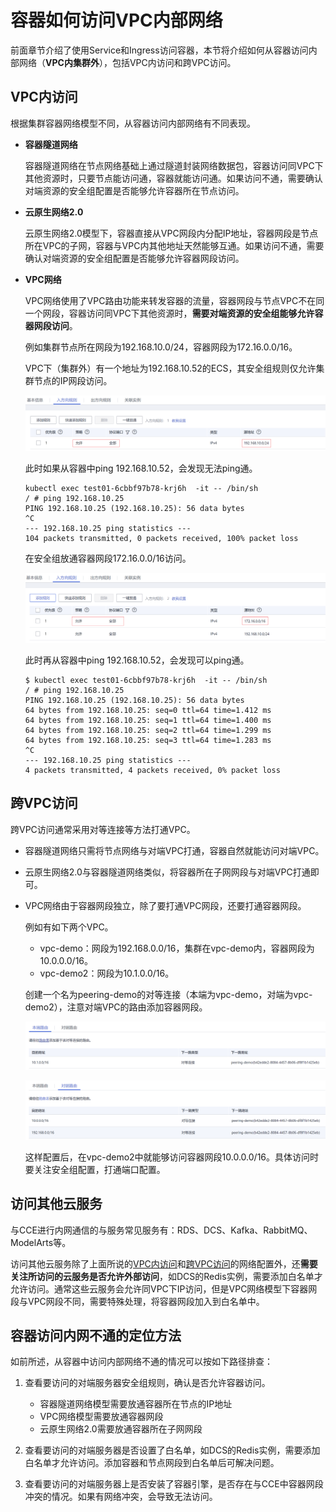 # 容器如何访问VPC内部网络<a name="cce_10_0399"></a>

前面章节介绍了使用Service和Ingress访问容器，本节将介绍如何从容器访问内部网络（**VPC内集群外**），包括VPC内访问和跨VPC访问。

## VPC内访问<a name="section1940319933"></a>

根据集群容器网络模型不同，从容器访问内部网络有不同表现。

-   **容器隧道网络**

    容器隧道网络在节点网络基础上通过隧道封装网络数据包，容器访问同VPC下其他资源时，只要节点能访问通，容器就能访问通。如果访问不通，需要确认对端资源的安全组配置是否能够允许容器所在节点访问。

-   **云原生网络2.0**

    云原生网络2.0模型下，容器直接从VPC网段内分配IP地址，容器网段是节点所在VPC的子网，容器与VPC内其他地址天然能够互通。如果访问不通，需要确认对端资源的安全组配置是否能够允许容器网段访问。

-   **VPC网络**

    VPC网络使用了VPC路由功能来转发容器的流量，容器网段与节点VPC不在同一个网段，容器访问同VPC下其他资源时，**需要对端资源的安全组能够允许容器网段访问**。

    例如集群节点所在网段为192.168.10.0/24，容器网段为172.16.0.0/16。

    VPC下（集群外）有一个地址为192.168.10.52的ECS，其安全组规则仅允许集群节点的IP网段访问。

    ![](figures/zh-cn_image_0000001199501234.png)

    此时如果从容器中ping 192.168.10.52，会发现无法ping通。

    ```
    kubectl exec test01-6cbbf97b78-krj6h  -it -- /bin/sh
    / # ping 192.168.10.25
    PING 192.168.10.25 (192.168.10.25): 56 data bytes
    ^C
    --- 192.168.10.25 ping statistics ---
    104 packets transmitted, 0 packets received, 100% packet loss
    ```

    在安全组放通容器网段172.16.0.0/16访问。

    ![](figures/zh-cn_image_0000001243981149.png)

    此时再从容器中ping 192.168.10.52，会发现可以ping通。

    ```
    $ kubectl exec test01-6cbbf97b78-krj6h  -it -- /bin/sh
    / # ping 192.168.10.25
    PING 192.168.10.25 (192.168.10.25): 56 data bytes
    64 bytes from 192.168.10.25: seq=0 ttl=64 time=1.412 ms
    64 bytes from 192.168.10.25: seq=1 ttl=64 time=1.400 ms
    64 bytes from 192.168.10.25: seq=2 ttl=64 time=1.299 ms
    64 bytes from 192.168.10.25: seq=3 ttl=64 time=1.283 ms
    ^C
    --- 192.168.10.25 ping statistics ---
    4 packets transmitted, 4 packets received, 0% packet loss
    ```


## 跨VPC访问<a name="section44190754210"></a>

跨VPC访问通常采用对等连接等方法打通VPC。

-   容器隧道网络只需将节点网络与对端VPC打通，容器自然就能访问对端VPC。
-   云原生网络2.0与容器隧道网络类似，将容器所在子网网段与对端VPC打通即可。
-   VPC网络由于容器网段独立，除了要打通VPC网段，还要打通容器网段。

    例如有如下两个VPC。

    -   vpc-demo：网段为192.168.0.0/16，集群在vpc-demo内，容器网段为10.0.0.0/16。
    -   vpc-demo2：网段为10.1.0.0/16。

    创建一个名为peering-demo的对等连接（本端为vpc-demo，对端为vpc-demo2），注意对端VPC的路由添加容器网段。

    ![](figures/zh-cn_image_0000001267136457.png)

    ![](figures/zh-cn_image_0000001223136350.png)

    这样配置后，在vpc-demo2中就能够访问容器网段10.0.0.0/16。具体访问时要关注安全组配置，打通端口配置。


## 访问其他云服务<a name="section1787164484211"></a>

与CCE进行内网通信的与服务常见服务有：RDS、DCS、Kafka、RabbitMQ、ModelArts等。

访问其他云服务除了上面所说的[VPC内访问](#section1940319933)和[跨VPC访问](#section44190754210)的网络配置外，还**需要关注所访问的云服务是否允许外部访问**，如DCS的Redis实例，需要添加白名单才允许访问。通常这些云服务会允许同VPC下IP访问，但是VPC网络模型下容器网段与VPC网段不同，需要特殊处理，将容器网段加入到白名单中。

## 容器访问内网不通的定位方法<a name="section481075910302"></a>

如前所述，从容器中访问内部网络不通的情况可以按如下路径排查：

1.  查看要访问的对端服务器安全组规则，确认是否允许容器访问。
    -   容器隧道网络模型需要放通容器所在节点的IP地址
    -   VPC网络模型需要放通容器网段
    -   云原生网络2.0需要放通容器所在子网网段

2.  查看要访问的对端服务器是否设置了白名单，如DCS的Redis实例，需要添加白名单才允许访问。添加容器和节点网段到白名单后可解决问题。
3.  查看要访问的对端服务器上是否安装了容器引擎，是否存在与CCE中容器网段冲突的情况。如果有网络冲突，会导致无法访问。

